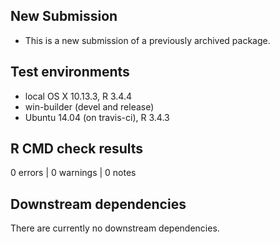 ## New Submission
* This is a new submission of a previously archived package.

## Test environments
* local OS X 10.13.3, R 3.4.4
* win-builder (devel and release)
* Ubuntu 14.04 (on travis-ci), R 3.4.3


## R CMD check results
0 errors | 0 warnings | 0 notes


## Downstream dependencies
There are currently no downstream dependencies.
